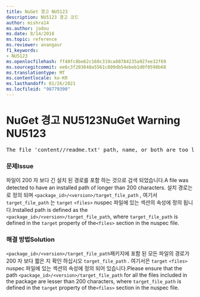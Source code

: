 ```yaml
---
title: NuGet 경고 NU5123
description: NU5123 경고 코드
author: mishra14
ms.author: jodou
ms.date: 8/14/2018
ms.topic: reference
ms.reviewer: anangaur
f1_keywords:
- NU5123
ms.openlocfilehash: ff40fc8be62c160c319ca88784235a927ee32f69
ms.sourcegitcommit: ee6c3f203648a5561c809db54ebeb1d0f0598b68
ms.translationtype: MT
ms.contentlocale: ko-KR
ms.lasthandoff: 01/26/2021
ms.locfileid: "98779390"
---
```

# <a name="nuget-warning-nu5123"></a><span data-ttu-id="1f839-103">NuGet 경고 NU5123</span><span class="sxs-lookup"><span data-stu-id="1f839-103">NuGet Warning NU5123</span></span>
<pre>The file 'content/<LongPath>/readme.txt' path, name, or both are too long. Your package might not work without long file path support. Please shorten the file path or file name.</pre>

### <a name="issue"></a><span data-ttu-id="1f839-104">문제</span><span class="sxs-lookup"><span data-stu-id="1f839-104">Issue</span></span>

<span data-ttu-id="1f839-105">파일이 200 자 보다 긴 설치 된 경로를 포함 하는 것으로 검색 되었습니다.</span><span class="sxs-lookup"><span data-stu-id="1f839-105">A file was detected to have an installed path of longer than 200 characters.</span></span> <span data-ttu-id="1f839-106">설치 경로는로 정의 되며 `<package_id>/<version>/target_file_path` , 여기서 `target_file_path` 는 `target` `<files>` nuspec 파일에 있는 섹션의 속성에 정의 됩니다.</span><span class="sxs-lookup"><span data-stu-id="1f839-106">Installed path is defined as the `<package_id>/<version>/target_file_path`, where `target_file_path` is defined in the `target` property of the`<files>` section in the nuspec file.</span></span>


### <a name="solution"></a><span data-ttu-id="1f839-107">해결 방법</span><span class="sxs-lookup"><span data-stu-id="1f839-107">Solution</span></span>

<span data-ttu-id="1f839-108">`<package_id>/<version>/target_file_path`패키지에 포함 된 모든 파일의 경로가 200 자 보다 짧은 지 확인 하십시오 `target_file_path` . 여기서은 `target` `<files>` nuspec 파일에 있는 섹션의 속성에 정의 되어 있습니다.</span><span class="sxs-lookup"><span data-stu-id="1f839-108">Please ensure that the path `<package_id>/<version>/target_file_path` for all the files included in the package are lesser than 200 characters, where `target_file_path` is defined in the `target` property of the`<files>` section in the nuspec file.</span></span>


